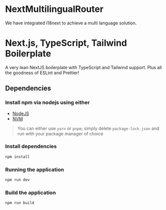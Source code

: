 # NextMultilingualRouter

We have integrated i18next to achieve a multi language solution.

# Next.js, TypeScript, Tailwind Boilerplate

A very lean NextJS boilerplate with TypeScript and Tailwind support. Plus all
the goodness of ESLint and Prettier!

## Dependencies

### Install npm via nodejs using either

- [NodeJS](https://nodejs.org/en/)
- [NVM](https://github.com/nvm-sh/nvm)

> You can either use `yarn` or `pnpm`; simply delete `package-lock.json` and run
> with your package manager of choice

### Install dependencies

```sh
npm install
```

### Running the application

```sh
npm run dev
```

### Build the application

```sh
npm run build
```
